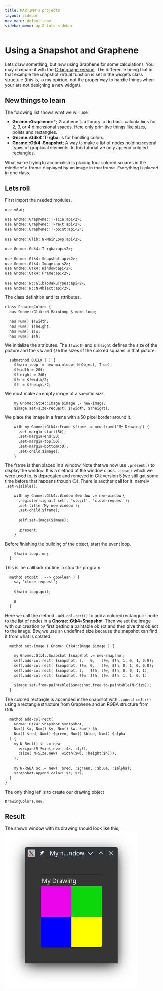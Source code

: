 ```yaml
---
title: MARTIMM's projects
layout: sidebar
nav_menu: default-nav
sidebar_menu: api2-tuts-sidebar
---
```


# Using a Snapshot and Graphene

Lets draw something, but now using Graphene for some calculations. You may compare it with the [C-language version](https://blog.gtk.org/2020/04/24/custom-widgets-in-gtk-4-drawing/). The difference being that in that example the snapshot virtual function is set in the widgets class structure (this is, to my opinion, not the proper way to handle things when your are not designing a new widget).

## New things to learn

The following list shows what we will use
* **Gnome::Graphene::\***; Graphene is a library to do basic calculations for 2, 3, or 4 dimensional spaces. Here only primitive things like sizes, points and rectangles.
* **Gnome::Gdk4::T-rgba**; is for handling colors.
* **Gnome::Gtk4::Snapshot**; A way to make a list of nodes holding several types of graphical elements. In this tutorial we only append colored rectangles.

What we're trying to accomplish is placing four colored squares in the middle of a frame, displayed by an image in that frame. Everything is placed in one class.

## Lets roll

First import the needed modules. 
```
use v6.d;

use Gnome::Graphene::T-size:api<2>;
use Gnome::Graphene::T-rect:api<2>;
use Gnome::Graphene::T-point:api<2>;

use Gnome::Glib::N-MainLoop:api<2>;

use Gnome::Gdk4::T-rgba:api<2>;

use Gnome::Gtk4::Snapshot:api<2>;
use Gnome::Gtk4::Image:api<2>;
use Gnome::Gtk4::Window:api<2>;
use Gnome::Gtk4::Frame:api<2>;

use Gnome::N::GlibToRakuTypes:api<2>;
use Gnome::N::N-Object:api<2>;
```

The class definition and its attributes.
```
class DrawingColors {
  has Gnome::Glib::N-MainLoop $!main-loop;

  has Num() $!width;
  has Num() $!height;
  has Num() $!w;
  has Num() $!h;
```

We initialize the attributes. The `$!width` and `$!height` defines the size of the picture and the `$!w` and `$!h` the sizes of the colored squares in that picture.
```
  submethod BUILD ( ) {
    $!main-loop .= new-mainloop( N-Object, True);
    $!width = 200;
    $!height = 200;
    $!w = $!width/2;
    $!h = $!height/2;
```

We must make an empty image of a specific size.
```
    my Gnome::Gtk4::Image $image .= new-image;
    $image.set-size-request( $!width, $!height);
```

We place the image in a frame with a 50 pixel border around it.
```
    with my Gnome::Gtk4::Frame $frame .= new-frame('My Drawing') {
      .set-margin-start(50);
      .set-margin-end(50);
      .set-margin-top(50);
      .set-margin-bottom(50);
      .set-child($image);
    }
```

The frame is then placed in a window. Note that we now use `.present()` to display the window. It is a method of the window class. `.show()` which we were used to, is deprecated and removed in Gtk version 5 (we still got some time before that happens though 😉). There is another call for it, namely `.set-visible()`.
```
    with my Gnome::Gtk4::Window $window .= new-window {
      .register-signal( self, 'stopit', 'close-request');
      .set-title('My new window');
      .set-child($frame);

      self.set-image($image);

      .present;
    }
```

Before finishing the building of the object, start the event loop.
```
    $!main-loop.run;
  }
```

This is the callback routine to stop the program
```
  method stopit ( --> gboolean ) {
    say 'close request';

    $!main-loop.quit;

    0
  }

```

Here we call the method `.add-col-rect()` to add a colored rectangular node to the list of nodes in a **Gnome::Gtk4::Snapshot**. Then we set the image with our creation by first getting a paintable object and then give that object to the image. Btw, we use an undefined size because the snapshot can find it from what is created.
```
  method set-image ( Gnome::Gtk4::Image $image ) {

    my Gnome::Gtk4::Snapshot $snapshot .= new-snapshot;
    self.add-col-rect( $snapshot, 0,   0,   $!w, $!h, 1, 0, 1, 0.9);
    self.add-col-rect( $snapshot, $!w, 0,   $!w, $!h, 0, 1, 0, 0.8);
    self.add-col-rect( $snapshot, 0,   $!h, $!w, $!h, 0, 0, 1, 1);
    self.add-col-rect( $snapshot, $!w, $!h, $!w, $!h, 1, 1, 0, 1);

    $image.set-from-paintable($snapshot.free-to-paintable(N-Size));
  }
```

The colored rectangle is appended in the snapshot with `.append-color()` using a rectangle structure from Graphene and an RGBA structure from Gdk. 
```
  method add-col-rect(
    Gnome::Gtk4::Snapshot $snapshot,
    Num() $x, Num() $y, Num() $w, Num() $h,
    Num() $red, Num() $green, Num() $blue, Num() $alpha
  ) {
    my N-Rect() $r .= new(
      :origin(N-Point.new( :$x, :$y)),
      :size( N-Size.new( :width($w), :height($h))),
    );

    my N-RGBA $c .= new( :$red, :$green, :$blue, :$alpha);
    $snapshot.append-color( $c, $r);
  }
}
```
The only thing left is to create our drawing object
```
DrawingColors.new;
```

## Result
The shown window with its drawing should look like this;
![](asset_files/images/drawing1.png)
